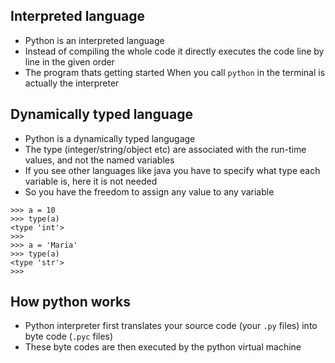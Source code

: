 ## Interpreted language ##
* Python is an interpreted language
* Instead of compiling the whole code it directly executes the code line by line in the given order
* The program thats getting started When you call `python` in the terminal is actually the interpreter

## Dynamically typed language ##
* Python is a dynamically typed langugage
* The type (integer/string/object etc) are associated with the run-time values, and not the named variables
* If you see other languages like java you have to specify what type each variable is, here it is not needed
* So you have the freedom to assign any value to any variable

```
>>> a = 10
>>> type(a)
<type 'int'>
>>> 
>>> a = 'Maria'
>>> type(a)
<type 'str'>
>>>
```

## How python works ##
* Python interpreter first translates your source code (your `.py` files) into byte code (`.pyc` files)
* These byte codes are then executed by the python virtual machine
